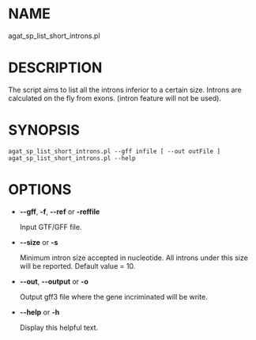 # NAME

agat\_sp\_list\_short\_introns.pl

# DESCRIPTION

The script aims to list all the introns inferior to a certain size.
Introns are calculated on the fly from exons. (intron feature will not be used).

# SYNOPSIS

```
agat_sp_list_short_introns.pl --gff infile [ --out outFile ]
agat_sp_list_short_introns.pl --help
```

# OPTIONS

- **--gff**, **-f**, **--ref** or **-reffile**

    Input GTF/GFF file.

- **--size** or **-s**

    Minimum intron size accepted in nucleotide. All introns under this size will be reported.
    Default value = 10.

- **--out**, **--output** or **-o**

    Output gff3 file where the gene incriminated will be write.

- **--help** or **-h**

    Display this helpful text.

